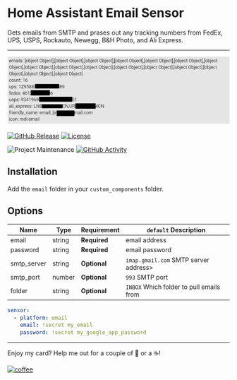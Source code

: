 # Home Assistant Email Sensor

Gets emails from SMTP and prases out any tracking numbers from FedEx, UPS, USPS, Rockauto, Newegg, B&H Photo, and Ali Express.

---

![](./sensor.png)

[![GitHub Release][releases-shield]][releases]
[![License][license-shield]](LICENSE.md)

![Project Maintenance][maintenance-shield]
[![GitHub Activity][commits-shield]][commits]

## Installation

Add the `email` folder in your `custom_components` folder.

## Options

| Name | Type | Requirement | `default` Description
| ---- | ---- | ------- | -----------
| email | string | **Required** | email address
| password | string | **Required** | email password
| smtp_server | string | **Optional** | `imap.gmail.com`  SMTP server address>
| smtp_port | number | **Optional** | `993` SMTP port
| folder | string | **Optional** | `INBOX` Which folder to pull emails from

```yaml
sensor:
  - platform: email
    email: !secret my_email
    password: !secret my_google_app_password
```


---

Enjoy my card? Help me out for a couple of :beers: or a :coffee:!

[![coffee](https://www.buymeacoffee.com/assets/img/custom_images/black_img.png)](https://www.buymeacoffee.com/JMISm06AD)


[commits-shield]: https://img.shields.io/github/commit-activity/y/ljmerza/ha-email-sensor.svg?style=for-the-badge
[commits]: https://github.com/ljmerza/ha-email-sensor/commits/master
[license-shield]: https://img.shields.io/github/license/ljmerza/ha-email-sensor.svg?style=for-the-badge
[maintenance-shield]: https://img.shields.io/badge/maintainer-Leonardo%20Merza%20%40ljmerza-blue.svg?style=for-the-badge
[releases-shield]: https://img.shields.io/github/release/ljmerza/ha-email-sensor.svg?style=for-the-badge
[releases]: https://github.com/ljmerza/ha-email-sensor/releases
